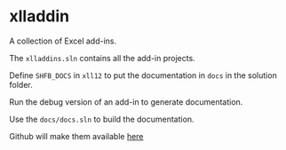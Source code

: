 # xlladdin

A collection of Excel add-ins.

The `xlladdins.sln` contains all the add-in projects. 

Define `SHFB_DOCS` in `xll12` to put the documentation in `docs` in the solution folder.

Run the debug version of an add-in to generate documentation.

Use the `docs/docs.sln` to build the documentation.

Github will make them available [here](https://xlladdins.github.io/main/)

